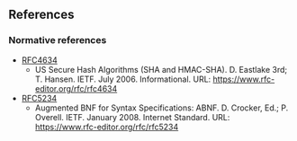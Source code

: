 ## References

### Normative references

- [RFC4634]
  - US Secure Hash Algorithms (SHA and HMAC-SHA). D. Eastlake 3rd; T. Hansen. IETF. July 2006. Informational. URL: https://www.rfc-editor.org/rfc/rfc4634
- [RFC5234]
  - Augmented BNF for Syntax Specifications: ABNF. D. Crocker, Ed.; P. Overell. IETF. January 2008. Internet Standard. URL: https://www.rfc-editor.org/rfc/rfc5234

[RFC4634]: https://www.rfc-editor.org/rfc/rfc4634
[RFC5234]: https://www.rfc-editor.org/rfc/rfc5234